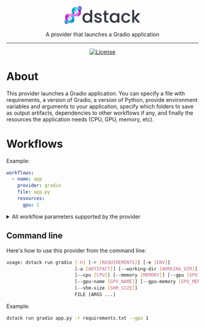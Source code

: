 <div align="center">
<img src="/docs/assets/logo.svg" width="200px"/>    

A provider that launches a Gradio application
______________________________________________________________________

[![License](https://img.shields.io/badge/License-Apache_2.0-blue.svg)](https://opensource.org/licenses/Apache-2.0)

</div>

# About

This provider launches a Gradio application. You can specify a file with requirements, a version of Gradio, 
a version of Python, provide environment variables and arguments to your application, 
specify which folders to save as output artifacts,
dependencies to other workflows if any, and finally the resources the application needs (CPU, GPU, memory, etc).

# Workflows

Example:

```yaml
workflows:
  - name: app  
    provider: gradio
    file: app.py
    resources:
      gpu: 1
```

<details>
<summary>All workflow parameters supported by the provider</summary>

| Parameter                 | Required | Description                                                          |
|---------------------------|----------|----------------------------------------------------------------------|
| `file`                    | Yes      | The path to the Python script                                        |
| `requirements`            | No       | The list of Python packages to pre-install                           |
| `version`                 | No       | The Gradio version                                                   |
| `python`                  | No       | The major Python version. By default, it's `3.10`.                   |
| `environment`             | No       | The list of environment variables and their values                   |
| `artifacts`               | No       | The list of output artifacts                                         |
| `resources`               | No       | The resources required to run the workflow                           |
| `resources.cpu`           | No       | The required number of CPUs                                          |
| `resources.memory`        | No       | The required amount of memory                                        |
| `resources.gpu`           | No       | The required number of GPUs                                          |
| `resources.gpu.name`      | No       | The name of the GPU brand (e.g. "V100", etc.)                        |
| `resources.gpu.count`     | No       | The required number of GPUs                                          |
| `resources.interruptible` | No       | `True` if the workflow can be interrupted. By default, it's `False`. |
</details>

## Command line

Here's how to use this provider from the command line:

```bash
usage: dstack run gradio [-h] [-r [REQUIREMENTS]] [-e [ENV]]
                         [-a [ARTIFACT]] [--working-dir [WORKING_DIR]]
                         [--cpu [CPU]] [--memory [MEMORY]] [--gpu [GPU]]
                         [--gpu-name [GPU_NAME]] [--gpu-memory [GPU_MEMORY]]
                         [--shm-size [SHM_SIZE]]
                         FILE [ARGS ...]
```

Example:

```bash
dstack run gradio app.py -r requirements.txt --gpu 1
```